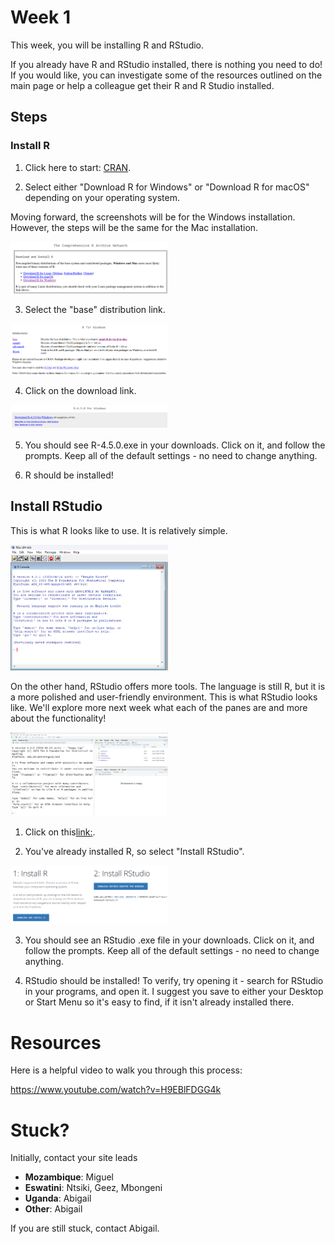 # Week 1

This week, you will be installing R and RStudio.

If you already have R and RStudio installed, there is nothing you need to do! If you would like, you can investigate some of the resources outlined on the main page or help a colleague get their R and R Studio installed. 

## Steps

### **Install R**  

1. Click here to start: [CRAN](https://cran.r-project.org/).

2. Select either "Download R for Windows" or "Download R for macOS" depending on your operating system. 

Moving forward, the screenshots will be for the Windows installation. However, the steps will be the same for the Mac installation.

<img src="image-2.png" width="50%" />

3. Select the "base" distribution link.

<img src="image-3.png" width="50%" />

4. Click on the download link.

<img src="image-4.png" width="50%" />

5. You should see R-4.5.0.exe in your downloads. Click on it, and follow the prompts. Keep all of the default settings - no need to change anything. 

6. R should be installed! 

## **Install RStudio**

This is what R looks like to use. It is relatively simple.  

<img src="image-5.png" width="50%" />

On the other hand, RStudio offers more tools. The language is still R, but it is a more polished and user-friendly environment. This is what RStudio looks like. We'll explore more next week what each of the panes are and more about the functionality!

<img src="image-6.png" width="50%" />

1. Click on this[link:](https://posit.co/download/rstudio-desktop/). 

2. You've already installed R, so select "Install RStudio".

<img src="image-7.png" width="50%" />

3. You should see an RStudio .exe file in your downloads. Click on it, and follow the prompts. Keep all of the default settings - no need to change anything. 

4. RStudio should be installed! To verify, try opening it - search for RStudio in your programs, and open it. I suggest you save to either your Desktop or Start Menu so it's easy to find, if it isn't already installed there.

# Resources 

Here is a helpful video to walk you through this process:

https://www.youtube.com/watch?v=H9EBlFDGG4k

# Stuck?

Initially, contact your site leads

- **Mozambique**: Miguel  
- **Eswatini**: Ntsiki, Geez, Mbongeni  
- **Uganda**: Abigail
- **Other**: Abigail

If you are still stuck, contact Abigail.